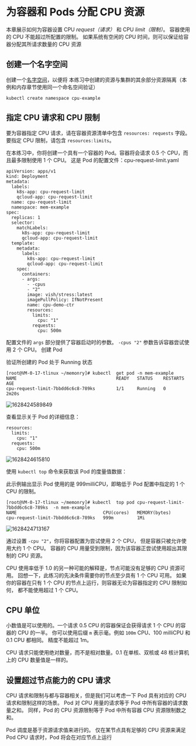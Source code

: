 # 为容器和 Pods 分配 CPU 资源

 本章展示如何为容器设置 CPU *request（请求）* 和 CPU *limit（限制）*。 容器使用的 CPU 不能超过所配置的限制。 如果系统有空闲的 CPU 时间，则可以保证给容器分配其所请求数量的 CPU 资源 

## 创建一个名字空间

创建一个[名字空间](https://kubernetes.io/zh/docs/concepts/overview/working-with-objects/namespaces/)，以便将 本练习中创建的资源与集群的其余部分资源隔离（本例和内存章节使用同一个命名空间验证）

```shell
kubectl create namespace cpu-example
```

## 指定 CPU 请求和 CPU 限制

要为容器指定 CPU 请求，请在容器资源清单中包含 `resources: requests` 字段。 要指定 CPU 限制，请包含 `resources:limits`。

在本练习中，你将创建一个具有一个容器的 Pod。容器将会请求 0.5 个 CPU，而且最多限制使用 1 个 CPU。 这是 Pod 的配置文件：cpu-request-limit.yaml

```
apiVersion: apps/v1
kind: Deployment
metadata:
  labels:
    k8s-app: cpu-request-limit
    qcloud-app: cpu-request-limit
  name: cpu-request-limit
  namespace: mem-example
spec:
  replicas: 1
  selector:
    matchLabels:
      k8s-app: cpu-request-limit
      qcloud-app: cpu-request-limit
  template:
    metadata:
      labels:
        k8s-app: cpu-request-limit
        qcloud-app: cpu-request-limit
    spec:
      containers:
      - args:
        - -cpus
        - "2"
        image: vish/stress:latest
        imagePullPolicy: IfNotPresent
        name: cpu-demo-ctr
        resources:
          limits:
            cpu: "1"
          requests:
            cpu: 500m
```

 配置文件的 `args` 部分提供了容器启动时的参数。 `-cpus "2"` 参数告诉容器尝试使用 2 个 CPU。  创建 Pod

 验证所创建的 Pod 处于 Running 状态 

```
[root@VM-0-17-tlinux ~/memonry]# kubectl  get pod -n mem-example 
NAME                                      READY   STATUS    RESTARTS   AGE
cpu-request-limit-7bbdd6c6c8-789ks        1/1     Running   0          2m20s
```

![1628424589849](https://chen1900s-1257020962.cos.ap-chongqing.myqcloud.com/my-blog/image/202305042131869.png)

 查看显示关于 Pod 的详细信息： 

```
resources:
  limits:
    cpu: "1"
  requests:
    cpu: 500m
```

![1628424615810](https://chen1900s-1257020962.cos.ap-chongqing.myqcloud.com/my-blog/image/202305042131917.png)

 使用 `kubectl top` 命令来获取该 Pod 的度量值数据： 

 此示例输出显示 Pod 使用的是 999milliCPU，即略低于 Pod 配置中指定的 1 个 CPU 的限制。 

```
[root@VM-0-17-tlinux ~/memonry]# kubectl  top pod cpu-request-limit-7bbdd6c6c8-789ks  -n mem-example 
NAME                                 CPU(cores)   MEMORY(bytes)   
cpu-request-limit-7bbdd6c6c8-789ks   999m         1Mi             
```

![1628424713167](https://chen1900s-1257020962.cos.ap-chongqing.myqcloud.com/my-blog/image/202305042131958.png)

 通过设置 `-cpu "2"`，你将容器配置为尝试使用 2 个 CPU， 但是容器只被允许使用大约 1 个 CPU。 容器的 CPU 用量受到限制，因为该容器正尝试使用超出其限制的 CPU 资源。 

 CPU 使用率低于 1.0 的另一种可能的解释是，节点可能没有足够的 CPU 资源可用。 回想一下，此练习的先决条件需要你的节点至少具有 1 个 CPU 可用。 如果你的容器在只有 1 个 CPU 的节点上运行，则容器无论为容器指定的 CPU 限制如何， 都不能使用超过 1 个 CPU。 

## CPU 单位

 小数值是可以使用的。一个请求 0.5 CPU 的容器保证会获得请求 1 个 CPU 的容器的 CPU 的一半。 你可以使用后缀 `m` 表示毫。例如 `100m` CPU、100 milliCPU 和 0.1 CPU 都相同。 精度不能超过 1m。 

 CPU 请求只能使用绝对数量，而不是相对数量。0.1 在单核、双核或 48 核计算机上的 CPU 数量值是一样的。 

## 设置超过节点能力的 CPU 请求

CPU 请求和限制与都与容器相关，但是我们可以考虑一下 Pod 具有对应的 CPU 请求和限制这样的场景。 Pod 对 CPU 用量的请求等于 Pod 中所有容器的请求数量之和。 同样，Pod 的 CPU 资源限制等于 Pod 中所有容器 CPU 资源限制数之和。

Pod 调度是基于资源请求值来进行的。 仅在某节点具有足够的 CPU 资源来满足 Pod CPU 请求时，Pod 将会在对应节点上运行